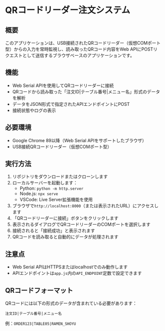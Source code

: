 # QRコードリーダー注文システム

## 概要
このアプリケーションは、USB接続されたQRコードリーダー（仮想COMポート型）からの入力を常時監視し、読み取ったQRコード内容をWeb APIにPOSTリクエストとして送信するブラウザベースのアプリケーションです。

## 機能
- Web Serial APIを使用してQRコードリーダーに接続
- QRコードから読み取った「注文ID|テーブル番号|メニュー名」形式のデータを解析
- データをJSON形式で指定されたAPIエンドポイントにPOST
- 接続状態やログの表示

## 必要環境
- Google Chrome 89以降（Web Serial APIをサポートしたブラウザ）
- USB接続QRコードリーダー（仮想COMポート型）

## 実行方法
1. リポジトリをダウンロードまたはクローンします
2. ローカルサーバーを起動します：
   - Python: `python -m http.server`
   - Node.js: `npx serve`
   - VSCode: Live Server拡張機能を使用
3. ブラウザで`http://localhost:8000`（または表示されたURL）にアクセスします
4. 「QRコードリーダーに接続」ボタンをクリックします
5. 表示されるダイアログでQRコードリーダーのCOMポートを選択します
6. 接続されると「接続成功」と表示されます
7. QRコードを読み取ると自動的にデータが処理されます

## 注意点
- Web Serial APIはHTTPSまたはlocalhostでのみ動作します
- APIエンドポイントは`app.js`内の`API_ENDPOINT`定数で設定できます

## QRコードフォーマット
QRコードには以下の形式のデータが含まれている必要があります：
```
注文ID|テーブル番号|メニュー名
```
例：`ORDER123|TABLE05|RAMEN_SHOYU`
